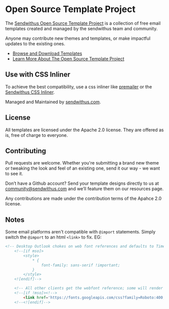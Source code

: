 Open Source Template Project
=========

The [Sendwithus Open Source Template Project](https://www.sendwithus.com/resources/templates) is a collection of free email templates created and managed by the sendwithus team and community.

Anyone may contribute new themes and templates, or make impactful updates to the existing ones.

- [Browse and Download Templates](https://www.sendwithus.com/resources/templates)
- [Learn More About The Open Source Template Project](https://www.sendwithus.com/resources/templates/about)

## Use with CSS Inliner
To achieve the best compatibility, use a css inliner like [premailer](https://github.com/peterbe/premailer/) or the [Sendwithus CSS Inliner](https://www.sendwithus.com/resources/inliner).

Managed and Maintained by [sendwithus.com](https://www.sendwithus.com).

## License

All templates are licensed under the Apache 2.0 license. They are offered as is, free of charge to everyone.

## Contributing

Pull requests are welcome. Whether you're submitting a brand new theme or tweaking the look and feel of an existing one, send it our way - we want to see it.

Don’t have a Github account? Send your template designs directly to us at [community@sendwithus.com](mailto:community@sendwithus.com) and we’ll feature them on our resources page.

Any contributions are made under the contribution terms of the Apahce 2.0 license.

## Notes
Some email platforms aren't compatible with `@import` statements. Simply switch the `@import` to an html `<link>` to fix. EG:

```html
<!-- Desktop Outlook chokes on web font references and defaults to Times New Roman, so we force a safe fallback font. -->
    <!--[if mso]>
        <style>
            * {
                font-family: sans-serif !important;
            }
        </style>
    <![endif]-->

    <!-- All other clients get the webfont reference; some will render the font and others will silently fail to the fallbacks. More on that here: http://stylecampaign.com/blog/2015/02/webfont-support-in-email/ -->
    <!--[if !mso]><!-->
        <link href='https://fonts.googleapis.com/css?family=Roboto:400,700' rel='stylesheet' type='text/css'>
    <!--<![endif]-->
```
